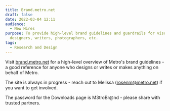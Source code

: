 ```yaml
---
title: Brand.metro.net
draft: false
date: 2022-03-04 12:11
audience:
  - New Hires
purpose: To provide high-level brand guidelines and guardrails for visual
  designers, writers, photographers, etc.
tags:
  - Research and Design
---
```

Visit [brand.metro.net](https://brand.metro.net/) for a high-level overview of Metro's brand guidelines - a good reference for anyone who designs or writes or makes anything on behalf of Metro.

The site is always in progress - reach out to Melissa (rosenm@metro.net) if you want to get involved.

The password for the Downloads page is M3troBr@nd - please share with trusted partners.